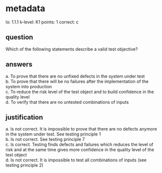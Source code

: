 # metadata
lo: 1.1.1
k-level: K1
points: 1
correct: c

## question
Which of the following statements describe a valid test objective?

## answers
a. To prove that there are no unfixed defects in the system under test  
b. To prove that there will be no failures after the implementation of the system into production  
c. To reduce the risk level of the test object and to build confidence in the quality level  
d. To verify that there are no untested combinations of inputs  

## justification
a. Is not correct. It is impossible to prove that there are no defects anymore in the system under test.
   See testing principle 1  
b. Is not correct. See testing principle 7  
c. Is correct. Testing finds defects and failures which reduces the level of risk and at the same time
   gives more confidence in the quality level of the test object  
d. Is not correct. It is impossible to test all combinations of inputs (see testing principle 2)  
